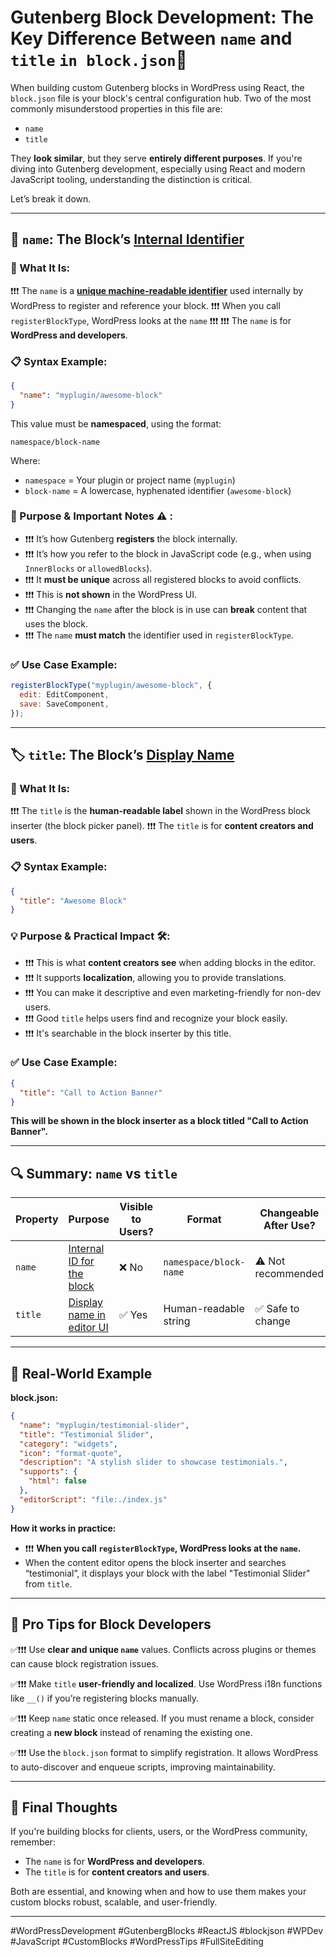 # Gutenberg Block Development: The Key Difference Between `name` and `title` `in block.json`🧩

When building custom Gutenberg blocks in WordPress using React, the `block.json` file is your block's central configuration hub. Two of the most commonly misunderstood properties in this file are:

- `name`
- `title`

They **look similar**, but they serve **entirely different purposes**. If you're diving into Gutenberg development, especially using React and modern JavaScript tooling, understanding the distinction is critical.

Let’s break it down.

---

## 🔑 `name`: The Block’s <u>Internal Identifier</u>

### 📌 What It Is:

❗️❗️❗️ The `name` is a <u>**unique machine-readable identifier**</u> used internally by WordPress to register and reference your block.
❗️❗️❗️ When you call `registerBlockType`, WordPress looks at the `name` ❗️❗️❗️
❗️❗️❗️ The `name` is for **WordPress and developers**.


### 📋 Syntax Example:

```json
{
  "name": "myplugin/awesome-block"
}
```

This value must be **namespaced**, using the format:

```
namespace/block-name
```

Where:

- `namespace` = Your plugin or project name (`myplugin`)
- `block-name` = A lowercase, hyphenated identifier (`awesome-block`)

### 🔧 Purpose & Important Notes ⚠️ :

- ❗️❗️❗️ It’s how Gutenberg **registers** the block internally.
- ❗️❗️❗️ It’s how you refer to the block in JavaScript code (e.g., when using `InnerBlocks` or `allowedBlocks`).
- ❗️❗️❗️ It **must be unique** across all registered blocks to avoid conflicts.
- ❗️❗️❗️ This is **not shown** in the WordPress UI.
- ❗️❗️❗️ Changing the `name` after the block is in use can **break** content that uses the block.
- ❗️❗️❗️ The `name` **must match** the identifier used in `registerBlockType`.

### ✅ Use Case Example:

```js
registerBlockType("myplugin/awesome-block", {
  edit: EditComponent,
  save: SaveComponent,
});
```

---

## 🏷️ `title`: The Block’s <u>Display Name</u>

### 📌 What It Is:

❗️❗️❗️ The `title` is the **human-readable label** shown in the WordPress block inserter (the block picker panel).
❗️❗️❗️ The `title` is for **content creators and users**.

### 📋 Syntax Example:

```json
{
  "title": "Awesome Block"
}
```

### 💡 Purpose & Practical Impact 🛠:

- ❗️❗️❗️ This is what **content creators see** when adding blocks in the editor.
- ❗️❗️❗️ It supports **localization**, allowing you to provide translations.
- ❗️❗️❗️ You can make it descriptive and even marketing-friendly for non-dev users.
- ❗️❗️❗️ Good `title` helps users find and recognize your block easily.
- ❗️❗️❗️ It's searchable in the block inserter by this title.

### ✅ Use Case Example:

```json
{
  "title": "Call to Action Banner"
}
```

**This will be shown in the block inserter as a block titled "Call to Action Banner".**

---

## 🔍 Summary: `name` vs `title`

| Property | Purpose                   | Visible to Users? | Format                 | Changeable After Use? |
| -------- | ------------------------- | ----------------- | ---------------------- | --------------------- |
| `name`   | <u>Internal ID for the block</u> | ❌ No             | `namespace/block-name` | ⚠️ Not recommended    |
| `title`  | <u>Display name in editor UI</u> | ✅ Yes            | Human-readable string  | ✅ Safe to change     |

---

## 🧪 Real-World Example

**block.json:**

```json
{
  "name": "myplugin/testimonial-slider",
  "title": "Testimonial Slider",
  "category": "widgets",
  "icon": "format-quote",
  "description": "A stylish slider to showcase testimonials.",
  "supports": {
    "html": false
  },
  "editorScript": "file:./index.js"
}
```

**How it works in practice:**

- ❗️❗️❗️ **When you call `registerBlockType`, WordPress looks at the `name`.**
- When the content editor opens the block inserter and searches “testimonial”, it displays your block with the label "Testimonial Slider" from `title`.

---

## 🧠 Pro Tips for Block Developers

✅❗️❗️❗️ Use **clear and unique `name`** values. Conflicts across plugins or themes can cause block registration issues.

✅❗️❗️❗️ Make `title` **user-friendly and localized**. Use WordPress i18n functions like `__()` if you’re registering blocks manually.

✅❗️❗️❗️ Keep `name` static once released. If you must rename a block, consider creating a **new block** instead of renaming the existing one.

✅❗️❗️❗️ Use the `block.json` format to simplify registration. It allows WordPress to auto-discover and enqueue scripts, improving maintainability.

---

## 🚀 Final Thoughts

If you're building blocks for clients, users, or the WordPress community, remember:

- The `name` is for **WordPress and developers**.
- The `title` is for **content creators and users**.

Both are essential, and knowing when and how to use them makes your custom blocks robust, scalable, and user-friendly.

---

#WordPressDevelopment #GutenbergBlocks #ReactJS #blockjson #WPDev #JavaScript #CustomBlocks #WordPressTips #FullSiteEditing
